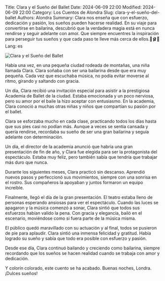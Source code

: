 Title: Clara y el Sueño del Ballet
Date: 2024-06-09 22:00
Modified: 2024-06-09 22:00
Category: Los Cuentos de Alondra
Slug: clara-y-el-sueño-del-ballet
Authors: Alondra
Summary: Clara nos enseña que con esfuerzo, dedicación y pasión, los sueños pueden hacerse realidad. En su viaje para convertirse en bailarina, descubrió que la verdadera magia está en nunca rendirse y seguir adelante con amor. Que siempre encuentres la inspiración para perseguir tus sueños y que cada paso te lleve más cerca de ellos.🌟🩰✨
Lang: es

![Clara y el Sueño del Ballet](theme/images/6_clara.webp)

Había una vez, en una pequeña ciudad rodeada de montañas, una niña llamada Clara. Clara soñaba con ser una bailarina desde que era muy pequeña. Cada vez que escuchaba música, no podía evitar moverse al ritmo, girando y saltando con gracia.

Un día, Clara recibió una invitación especial para asistir a la prestigiosa Academia de Ballet de la ciudad. Estaba emocionada y un poco nerviosa, pero su amor por el baile la hizo aceptar con entusiasmo. En la academia, Clara conoció a muchas otras niñas y niños que compartían su pasión por el ballet.

Clara se esforzaba mucho en cada clase, practicando todos los días hasta que sus pies casi no podían más. Aunque a veces se sentía cansada y quería rendirse, recordaba su sueño de ser una gran bailarina y seguía adelante con determinación.

Un día, el director de la academia anunció que habría una gran presentación de fin de año, y Clara fue elegida para ser la protagonista del espectáculo. Estaba muy feliz, pero también sabía que tendría que trabajar más duro que nunca.

Durante los siguientes meses, Clara practicó sin descanso. Aprendió nuevos pasos y perfeccionó sus movimientos, siempre con una sonrisa en el rostro. Sus compañeros la apoyaban y juntos formaron un equipo increíble.

Finalmente, llegó el día de la gran presentación. El teatro estaba lleno de personas esperando ansiosas para ver el espectáculo. Cuando las luces se apagaron y la música comenzó a sonar, Clara sintió que todos sus esfuerzos habían valido la pena. Con gracia y elegancia, bailó en el escenario, moviéndose como si fuera parte de la música misma.

El público quedó maravillado con su actuación y al final, todos se pusieron de pie para aplaudir. Clara sintió una inmensa felicidad y gratitud. Había logrado su sueño y sabía que todo era posible con esfuerzo y pasión.

Desde ese día, Clara continuó bailando y creciendo como bailarina, siempre recordando que los sueños se hacen realidad cuando se trabaja con amor y dedicación.

Y colorín colorado, este cuento se ha acabado. Buenas noches, Londra. ¡Dulces sueños!




